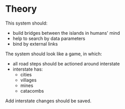 # Theory

This system should:

* build bridges between the islands in humans' mind
* help to search by data parameters
* bind by external links

The system should look like a game, in which:

* all road steps should be actioned around interstate
* interstate has:
  * cities
  * villages
  * mines
  * catacombs

Add interstate changes should be saved.